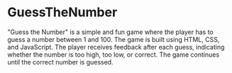 # GuessTheNumber
"Guess the Number" is a simple and fun game where the player has to guess a number between 1 and 100. The game is built using HTML, CSS, and JavaScript. The player receives feedback after each guess, indicating whether the number is too high, too low, or correct. The game continues until the correct number is guessed.
